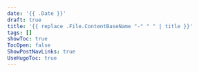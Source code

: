 ```yaml
---
date: '{{ .Date }}'
draft: true
title: '{{ replace .File.ContentBaseName "-" " " | title }}'
tags: []
showToc: true
TocOpen: false
ShowPostNavLinks: true
UseHugoToc: true
---
```

